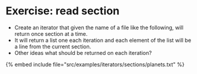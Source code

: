 # Exercise: read section

* Create an iterator that given the name of a file like the following, will return once section at a time.
* It will return a list one each iteration and each element of the list will be a line from the current section.
* Other ideas what should be returned on each iteration?

{% embed include file="src/examples/iterators/sections/planets.txt" %}



